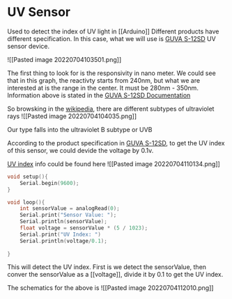 # UV Sensor
Used to detect the index of UV light in [[Arduino]]
Different products have different specification. In this case, what we will use is [GUVA S-12SD](https://www.adafruit.com/product/1918) UV sensor device. 

![[Pasted image 20220704103501.png]]

The first thing to look for is the responsivity in nano meter. We could see that in this graph, the reactivty starts from 240nm, but what we are interested at is the range in the center. It must be 280nm - 350nm. Information above is stated in the [GUVA S-12SD Documentation](https://cdn-shop.adafruit.com/datasheets/1918guva.pdf) 

So browsking in the [wikipedia](https://en.wikipedia.org/wiki/Ultraviolet), there are different subtypes of ultraviolet rays
![[Pasted image 20220704104035.png]]

Our type falls into the ultraviolet B subtype or UVB

According to the product specification in [GUVA S-12SD](https://www.adafruit.com/product/1918), to get the UV index of this sensor, we could devide the voltage by 0.1v.

[UV index](https://www.epa.gov/sunsafety/uv-index-scale-0) info could be found here
![[Pasted image 20220704110134.png]]

```cpp
void setup(){
	Serial.begin(9600);
}

void loop(){
	int sensorValue = analogRead(0);
	Serial.print("Sensor Value: ");
	Serial.println(sensorValue);
	float voltage = sensorValue * (5 / 1023);
	Serial.print("UV Index: ")
	Serial.println(voltage/0.1);
	
}
```

This will detect the UV index. First is we detect the sensorValue, then conver the sensorValue as a [[voltage]], divide it by 0.1 to get the UV index. 

The schematics for the above is
![[Pasted image 20220704112010.png]]



